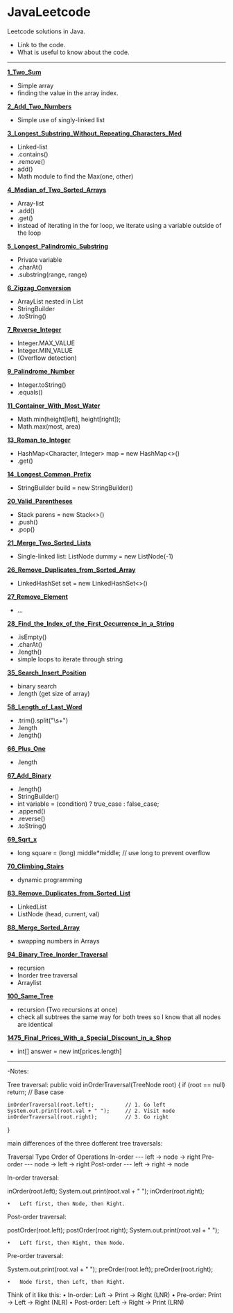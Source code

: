 # JavaLeetcode
Leetcode solutions in Java.



- Link to the code.
- What is useful to know about the code.
---


**[1_Two_Sum](https://github.com/masonpham16/JavaLeetcode/blob/main/1_Two_Sum.java)**

- Simple array
- finding the value in the array index.

**[2_Add_Two_Numbers](https://github.com/masonpham16/JavaLeetcode/blob/main/2_Add_Two_Numbers.java)**

- Simple use of singly-linked list

**[3_Longest_Substring_Without_Repeating_Characters_Med](https://github.com/masonpham16/JavaLeetcode/blob/main/3_Longest_Substring_Without_Repeating_Characters_Med.java)**

- Linked-list
- .contains()
- .remove()
- add()
- Math module to find the Max(one, other)

**[4_Median_of_Two_Sorted_Arrays](https://github.com/masonpham16/JavaLeetcode/blob/main/4_Median_of_Two_Sorted_Arrays.java)**

- Array-list
- .add()
- .get()
- instead of iterating in the for loop, we iterate using a variable outside of the loop

**[5_Longest_Palindromic_Substring](https://github.com/masonpham16/JavaLeetcode/blob/main/5_Longest_Palindromic_Substring.java)**

- Private variable
- .charAt()
- .substring(range, range)

**[6_Zigzag_Conversion](https://github.com/masonpham16/JavaLeetcode/blob/main/6_Zigzag_Conversion.java)**

- ArrayList nested in List
- StringBuilder
- .toString()

**[7_Reverse_Integer](https://github.com/masonpham16/JavaLeetcode/blob/main/7_Reverse_Integer.java)**

- Integer.MAX_VALUE
- Integer.MIN_VALUE
- (Overflow detection)

**[9_Palindrome_Number](https://github.com/masonpham16/JavaLeetcode/blob/main/9_Palindrome_Number.java)**

- Integer.toString()
- .equals()

**[11_Container_With_Most_Water](https://github.com/masonpham16/JavaLeetcode/blob/main/11_Container_With_Most_Water.java)**

- Math.min(height[left], height[right]);
- Math.max(most, area)

**[13_Roman_to_Integer](https://github.com/masonpham16/JavaLeetcode/blob/main/13_Roman_to_Integer.java)**

- HashMap<Character, Integer> map = new HashMap<>()
- .get()

**[14_Longest_Common_Prefix](https://github.com/masonpham16/JavaLeetcode/blob/main/14_Longest_Common_Prefix.java)**

- StringBuilder build = new StringBuilder()

**[20_Valid_Parentheses](https://github.com/masonpham16/JavaLeetcode/blob/main/20_Valid_Parentheses.java)**

- Stack<Character> parens = new Stack<>()
- .push()
- .pop()

**[21_Merge_Two_Sorted_Lists](https://github.com/masonpham16/JavaLeetcode/blob/main/21_Merge_Two_Sorted_Lists.java)**

- Single-linked list: ListNode dummy = new ListNode(-1)

**[26_Remove_Duplicates_from_Sorted_Array](https://github.com/masonpham16/JavaLeetcode/blob/main/26_Remove_Duplicates_from_Sorted_Array.java)**

- LinkedHashSet<Integer> set = new LinkedHashSet<>()

**[27_Remove_Element](https://github.com/masonpham16/JavaLeetcode/blob/main/27_Remove_Element.java)**

- ...

**[28_Find_the_Index_of_the_First_Occurrence_in_a_String](https://github.com/masonpham16/JavaLeetcode/blob/main/28_Find_the_Index_of_the_First_Occurrence_in_a_String.java)**

- .isEmpty()
- .charAt()
- .length()
- simple loops to iterate through string

**[35_Search_Insert_Position](https://github.com/masonpham16/JavaLeetcode/blob/main/35_Search_Insert_Position.java)**

- binary search
- .length (get size of array)

**[58_Length_of_Last_Word](https://github.com/masonpham16/JavaLeetcode/blob/main/58_Length_of_Last_Word.java)**

- .trim().split("\\s+")
- .length
- .length()

**[66_Plus_One](https://github.com/masonpham16/JavaLeetcode/blob/main/66_Plus_One.java)**

- .length
  
**[67_Add_Binary](https://github.com/masonpham16/JavaLeetcode/blob/main/67_Add_Binary.java)**

- .length()
- StringBuilder()
- int variable = (condition) ? true_case : false_case;
- .append()
- .reverse()
- .toString()
  
**[69_Sqrt_x](https://github.com/masonpham16/JavaLeetcode/blob/main/69_Sqrt_x.java)**

- long square = (long) middle*middle; // use long to prevent overflow
  
**[70_Climbing_Stairs](https://github.com/masonpham16/JavaLeetcode/blob/main/70_Climbing_Stairs.java)**

- dynamic programming
  
**[83_Remove_Duplicates_from_Sorted_List](https://github.com/masonpham16/JavaLeetcode/blob/main/83_Remove_Duplicates_from_Sorted_List.java)**

- LinkedList
- ListNode (head, current, val)
 
**[88_Merge_Sorted_Array](https://github.com/masonpham16/JavaLeetcode/blob/main/88_Merge_Sorted_Array.java)**

- swapping numbers in Arrays

**[94_Binary_Tree_Inorder_Traversal](https://github.com/masonpham16/JavaLeetcode/blob/main/94_Binary_Tree_Inorder_Traversal.java)**

- recursion
- Inorder tree traversal
- Arraylist

**[100_Same_Tree](https://github.com/masonpham16/JavaLeetcode/blob/main/100_Same_Tree.java)**

- recursion (Two recursions at once)
- check all subtrees the same way for both trees so I know that all nodes are identical
   
**[1475_Final_Prices_With_a_Special_Discount_in_a_Shop](https://github.com/masonpham16/JavaLeetcode/blob/main/1475_Final_Prices_With_a_Special_Discount_in_a_Shop.java)**

- int[] answer = new int[prices.length]

---
-Notes:

Tree traversal:
public void inOrderTraversal(TreeNode root) {
    if (root == null) return;             // Base case
    
    inOrderTraversal(root.left);          // 1. Go left
    System.out.print(root.val + " ");     // 2. Visit node
    inOrderTraversal(root.right);         // 3. Go right
}

main differences of the three dofferent tree traversals:

Traversal Type	Order of Operations
In-order	 --- left → node → right
Pre-order	--- node → left → right
Post-order --- left → right → node

In-order traversal:

inOrder(root.left);
System.out.print(root.val + " ");
inOrder(root.right);

	•	Left first, then Node, then Right.

Post-order traversal:

postOrder(root.left);
postOrder(root.right);
System.out.print(root.val + " ");

	•	Left first, then Right, then Node.

Pre-order traversal:

System.out.print(root.val + " ");
preOrder(root.left);
preOrder(root.right);

	•	Node first, then Left, then Right.

Think of it like this:
	•	In-order: Left → Print → Right (LNR)
	•	Pre-order: Print → Left → Right (NLR)
	•	Post-order: Left → Right → Print (LRN)

